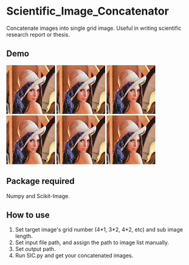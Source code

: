 # Scientific_Image_Concatenator
Concatenate images into single grid image. Useful in writing scientific research report or thesis.

## Demo
![Demo Image](./Demo/output/output.png)

## Package required
Numpy and Scikit-Image.

## How to use
1. Set target image's grid number (4\*1, 3\*2, 4\*2, etc) and sub image length.
2. Set input file path, and assign the path to image list manually.
3. Set output path.
4. Run SIC.py and get your concatenated images.
